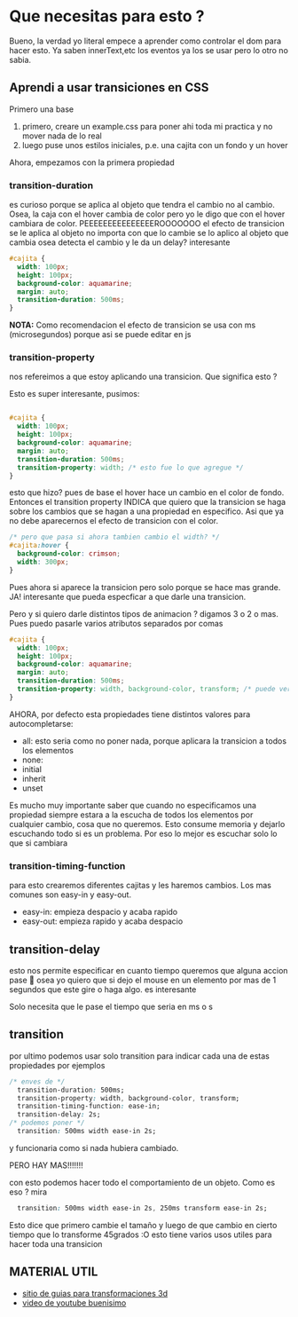 # Que necesitas para esto ?



Bueno, la verdad yo literal empece a aprender como controlar el dom para hacer esto. Ya saben innerText,etc los eventos ya los se usar pero lo otro no sabia.



## Aprendi a usar transiciones en CSS

Primero una base

1. primero, creare un example.css para poner ahi toda mi practica y no mover nada de lo real
2. luego puse unos estilos iniciales, p.e. una cajita con un fondo y un hover


Ahora, empezamos con la primera propiedad 

### transition-duration

es curioso porque se aplica al objeto que tendra el cambio no al cambio. Osea, la caja con el hover cambia de color pero yo le digo que con el hover cambiara de color. PEEEEEEEEEEEEEEEROOOOOOO el efecto de transicion se le aplica al objeto no importa con que lo cambie se lo aplico al objeto que cambia osea detecta el cambio y le da un delay? interesante

```css
#cajita {
  width: 100px;
  height: 100px;
  background-color: aquamarine;
  margin: auto;
  transition-duration: 500ms;
}
```

**NOTA:** Como recomendacion el efecto de transicion se usa con ms (microsegundos) porque asi se puede editar en js


### transition-property

nos refereimos a que estoy aplicando una transicion. Que significa esto ?

Esto es super interesante, pusimos:
```css

#cajita {
  width: 100px;
  height: 100px;
  background-color: aquamarine;
  margin: auto;
  transition-duration: 500ms;
  transition-property: width; /* esto fue lo que agregue */
}
```

esto que hizo? 
pues de base el hover hace un cambio en el color de fondo. Entonces el transition property INDICA que quiero que la transicion se haga sobre los cambios que se hagan a una propiedad en especifico.
Asi que ya no debe aparecernos el efecto de transicion con el color.

```css
/* pero que pasa si ahora tambien cambio el width? */
#cajita:hover {
  background-color: crimson;
  width: 300px;
}
```

Pues ahora si aparece la transicion pero solo porque se hace mas grande. JA! interesante que pueda especficar a que darle una transicion.

Pero y si quiero darle distintos tipos de animacion ? digamos 3 o 2 o mas. Pues puedo pasarle varios atributos separados por comas

```css
#cajita {
  width: 100px;
  height: 100px;
  background-color: aquamarine;
  margin: auto;
  transition-duration: 500ms;
  transition-property: width, background-color, transform; /* puede ver que aqui ya agregue varias propiedades en las que quiero una transicion */
}
```


AHORA, por defecto esta propiedades tiene distintos valores para autocompletarse:

- all: esto seria como no poner nada, porque aplicara la transicion a todos los elementos
- none: 
- initial
- inherit
- unset

Es mucho muy importante saber que cuando no especificamos una propiedad siempre estara a la escucha de todos los elementos por cualquier cambio, cosa que no queremos. Esto consume memoria y dejarlo escuchando todo si es un problema. Por eso lo mejor es escuchar solo lo que si cambiara


### transition-timing-function

para esto crearemos diferentes cajitas y les haremos cambios.
Los mas comunes son easy-in y easy-out.

- easy-in: empieza despacio y acaba rapido
- easy-out: empieza rapido y acaba despacio



## transition-delay

esto nos permite especificar en cuanto tiempo queremos que alguna accion pase 👀 osea yo quiero que si dejo el mouse en un elemento por mas de 1 segundos que este gire o haga algo. es interesante

Solo necesita que le pase el tiempo que seria en ms o s


## transition

por ultimo podemos usar solo transition para indicar cada una de estas propiedades por ejemplos

```css
/* enves de */
  transition-duration: 500ms;
  transition-property: width, background-color, transform;
  transition-timing-function: ease-in;
  transition-delay: 2s;
/* podemos poner */
  transition: 500ms width ease-in 2s;
```

y funcionaria como si nada hubiera cambiado.

PERO HAY MAS!!!!!!!

con esto podemos hacer todo el comportamiento de un objeto. Como es eso ? mira

```css
  transition: 500ms width ease-in 2s, 250ms transform ease-in 2s;
```

Esto dice que primero cambie el tamaño y luego de que cambio en cierto tiempo que lo transforme 45grados :O esto tiene varios usos utiles para hacer toda una transicion 










## MATERIAL UTIL

- [sitio de guias para transformaciones 3d](https://3dtransforms.desandro.com/carousel)
- [video de youtube buenisimo ](https://www.youtube.com/watch?v=Nloq6uzF8RQ)